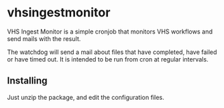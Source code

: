 # vhsingestmonitor
VHS Ingest Monitor is a simple cronjob that monitors VHS workflows and send mails with the result.

The watchdog will send a mail about files that have completed, have failed or have timed out. 
It is intended to be run from cron at regular intervals.

## Installing

Just unzip the package, and edit the configuration files.

